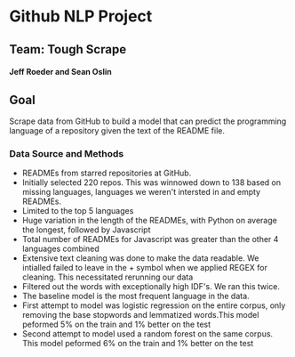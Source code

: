 # Github NLP Project

## Team: Tough Scrape

#### Jeff Roeder and Sean Oslin

## Goal
Scrape data from GitHub to build a model that can predict the programming language of a repository given the text of the README file.

### Data Source and Methods
- READMEs from starred repositories at GitHub. 
- Initially selected 220 repos. This was winnowed down to 138 based on missing languages, languages we weren't intersted in and empty READMEs.
- Limited to the top 5 languages
- Huge variation in the length of the READMEs, with Python on average the longest, followed by Javascript
- Total number of READMEs for Javascript was greater than the other 4 languages combined
- Extensive text cleaning was done to make the data readable. We intialled failed to leave in the + symbol when we applied REGEX for cleaning. This necessitated rerunning our data
- Filtered out the words with exceptionally high IDF's. We ran this twice.
- The baseline model is the most frequent language in the data. 
- First attempt to model was logistic regression on the entire corpus, only removing the base stopwords and lemmatized words.This model peformed 5% on the train and 1% better on the test
- Second attempt to model used a random forest on the same corpus. This model peformed 6% on the train and 1% better on the test


 